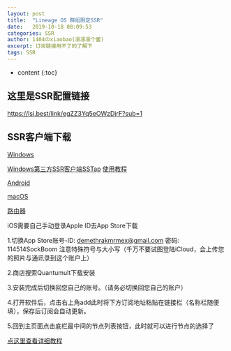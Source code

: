 ```yaml
---
layout: post
title:  "Lineage OS 群组限定SSR"
date:   2019-10-18 08:09:53
categories: SSR
author: 1404のxiaobao(凛凛凛个鳖)
excerpt: 订阅链接用不了的了解下
tags: SSR
---
```


* content
{:toc}

## 这里是SSR配置链接

https://lsj.best/link/egZZ3Yq5eOWzDjrF?sub=1

## SSR客户端下载
[Windows](https://sockboom.download/ssr-download/ssr-win.7z)

[Windows第三方SSR客户端SSTap](https://sockboom.download/ssr-download/SSTap.7z) [使用教程](https://baolong24.github.io/windowsgudie.pdf)

[Android](https://sockboom.download/ssr-download/ssr-android.apk)

[macOS](https://sockboom.download/ssr-download/ssr-mac.dmg)

[路由器](https://sockboom.download/ssr-download/jiaocheng.doc)

iOS需要自己手动登录Apple ID去App Store下载

1.切换App Store账号-ID: demethrakmrmex@gmail.com 密码: 114514SockBoom 注意特殊符号与大小写（千万不要试图登陆iCloud，会上传您的照片与通讯录到这个账户上）

2.商店搜索Quantumult下载安装

3.安装完成后切换回您自己的账号。（请务必切换回您自己的账户）

4.打开软件后，点击右上角add此时将下方订阅地址粘贴在链接栏（名称栏随便填），保存后订阅会自动更新。

5.回到主页面点击底栏最中间的节点列表按钮，此时就可以进行节点的选择了

[点这里查看详细教程](https://spmax.design/p-2118/Mmx.html#w8)
